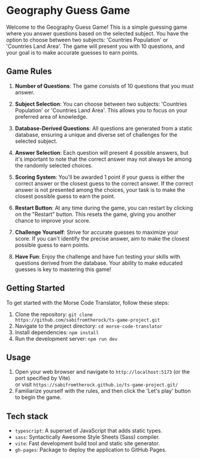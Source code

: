 # Geography Guess Game

Welcome to the Geography Guess Game! This is a simple guessing game where you answer questions based on the selected subject. You have the option to choose between two subjects: 'Countries Population' or 'Countries Land Area'. The game will present you with 10 questions, and your goal is to make accurate guesses to earn points.

## Game Rules

1. **Number of Questions**: The game consists of 10 questions that you must answer.

2. **Subject Selection**: You can choose between two subjects: 'Countries Population' or 'Countries Land Area'. This allows you to focus on your preferred area of knowledge.

3. **Database-Derived Questions**: All questions are generated from a static database, ensuring a unique and diverse set of challenges for the selected subject.

4. **Answer Selection**: Each question will present 4 possible answers, but it's important to note that the correct answer may not always be among the randomly selected choices.

5. **Scoring System**: You'll be awarded 1 point if your guess is either the correct answer or the closest guess to the correct answer. If the correct answer is not presented among the choices, your task is to make the closest possible guess to earn the point.

6. **Restart Button**: At any time during the game, you can restart by clicking on the "Restart" button. This resets the game, giving you another chance to improve your score.

7. **Challenge Yourself**: Strive for accurate guesses to maximize your score. If you can't identify the precise answer, aim to make the closest possible guess to earn points.

8. **Have Fun**: Enjoy the challenge and have fun testing your skills with questions derived from the database. Your ability to make educated guesses is key to mastering this game!

## Getting Started

To get started with the Morse Code Translator, follow these steps:

1. Clone the repository: `git clone https://github.com/sabifromtherock/ts-game-project.git`
2. Navigate to the project directory: `cd morse-code-translator`
3. Install dependencies: `npm install`
4. Run the development server: `npm run dev`

## Usage

1. Open your web browser and navigate to `http://localhost:5173` (or the port specified by Vite)<br>
   or visit `https://sabifromtherock.github.io/ts-game-project.git/`
2. Familiarize yourself with the rules, and then click the 'Let's play' button to begin the game.

## Tech stack

- `typescript`: A superset of JavaScript that adds static types.
- `sass`: Syntactically Awesome Style Sheets (Sass) compiler.
- `vite`: Fast development build tool and static site generator.
- `gh-pages`: Package to deploy the application to GitHub Pages.
